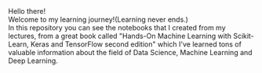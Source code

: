 Hello there! <br>
Welcome to my learning journey!(Learning never ends.) <br>
In this repository you can see the notebooks that I created from my lectures, from a great book called "Hands-On Machine Learning with Scikit-Learn, Keras and TensorFlow second edition" which I've learned tons of valuable information about the field of Data Science, Machine Learning and Deep Learning.
